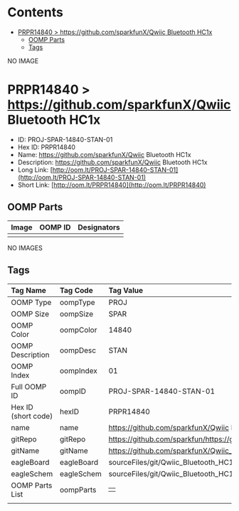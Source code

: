 



Contents
========

* [PRPR14840 > https://github.com/sparkfunX/Qwiic Bluetooth HC1x](#prpr14840--httpsgithubcomsparkfunxqwiic-bluetooth-hc1x)
	* [OOMP Parts](#oomp-parts)
	* [Tags](#tags)
  
NO IMAGE  
# PRPR14840 > https://github.com/sparkfunX/Qwiic Bluetooth HC1x

- ID: PROJ-SPAR-14840-STAN-01
- Hex ID: PRPR14840
- Name: https://github.com/sparkfunX/Qwiic Bluetooth HC1x
- Description: https://github.com/sparkfunX/Qwiic Bluetooth HC1x
- Long Link: [http://oom.lt/PROJ-SPAR-14840-STAN-01](http://oom.lt/PROJ-SPAR-14840-STAN-01)
- Short Link: [http://oom.lt/PRPR14840](http://oom.lt/PRPR14840)

## OOMP Parts
  

|Image|OOMP ID|Designators|
| :--- | :--- | :--- |
||||
  
NO IMAGES  
## Tags
  

|Tag Name|Tag Code|Tag Value|
| :--- | :--- | :--- |
|OOMP Type|oompType|PROJ|
|OOMP Size|oompSize|SPAR|
|OOMP Color|oompColor|14840|
|OOMP Description|oompDesc|STAN|
|OOMP Index|oompIndex|01|
|Full OOMP ID|oompID|PROJ-SPAR-14840-STAN-01|
|Hex ID (short code)|hexID|PRPR14840|
|name|name|https://github.com/sparkfunX/Qwiic Bluetooth HC1x|
|gitRepo|gitRepo|https://github.com/sparkfun/https://github.com/sparkfunX/Qwiic_Bluetooth_HC1x|
|gitName|gitName|https://github.com/sparkfunX/Qwiic_Bluetooth_HC1x|
|eagleBoard|eagleBoard|sourceFiles/git/Qwiic_Bluetooth_HC1x/Hardware/Qwiic-Bluetooth-HC1X.brd|
|eagleSchem|eagleSchem|sourceFiles/git/Qwiic_Bluetooth_HC1x/Hardware/Qwiic-Bluetooth-HC1X.sch|
|OOMP Parts List|oompParts|<table><tr><td></td></tr></table>|
||||
